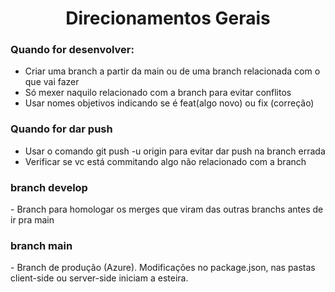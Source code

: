 <h1 align="center">Direcionamentos Gerais</h1>

<h3>Quando for desenvolver:</h3>

* Criar uma branch a partir da main ou de uma branch relacionada com o que vai fazer
* Só mexer naquilo relacionado com a branch para evitar conflitos
* Usar nomes objetivos indicando se é feat(algo novo) ou fix (correção)


<h3>Quando for dar push</h3>

- Usar o comando git push -u origin <nome da branch> para evitar dar push na branch errada
- Verificar se vc está commitando algo não relacionado com a branch

<h3>branch develop</h3>
- Branch para homologar os merges que viram das outras branchs antes de ir pra main

<h3>branch main</h3>
- Branch de produção (Azure). Modificações no package.json, nas pastas client-side ou server-side iniciam a esteira.
